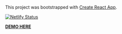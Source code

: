 This project was bootstrapped with [Create React App](https://github.com/facebook/create-react-app).

[![Netlify Status](https://api.netlify.com/api/v1/badges/90fc5c80-ee30-4350-b6b8-6897156e5ae9/deploy-status)](https://app.netlify.com/sites/mk-covid19-tracker/deploys)

**[DEMO HERE](https://mk-covid19-track.netlify.com/)**
